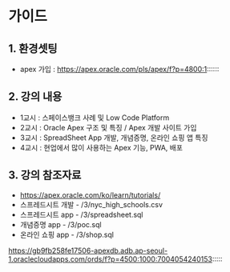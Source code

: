 # 가이드

## 1. 환경셋팅
* apex 가입 : https://apex.oracle.com/pls/apex/f?p=4800:1::::::


## 2. 강의 내용
*  1교시 : 스페이스뱅크 사례 및 Low Code Platform 
*  2교시 : Oracle Apex 구조 및 특징 / Apex 개발 사이트 가입
*  3교시 : SpreadSheet App 개발, 개념증명, 온라인 쇼핑 앱 특징
*  4교시 : 현업에서 많이 사용하는 Apex 기능, PWA, 배포


## 3. 강의 참조자료
*  https://apex.oracle.com/ko/learn/tutorials/
*	스프레드시트 개발 - /3/nyc_high_schools.csv
*	스프레드시트 app - /3/spreadsheet.sql
*	개념증명 app - /3/poc.sql
*	온라인 쇼핑 app - /3/shop.sql

https://gb9fb258fe17506-apexdb.adb.ap-seoul-1.oraclecloudapps.com/ords/f?p=4500:1000:7004054240153:::::